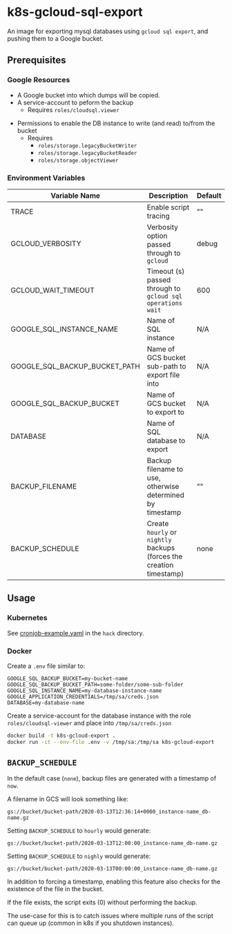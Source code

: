 # k8s-gcloud-sql-export

An image for exporting mysql databases using `gcloud sql export`, and pushing them to a Google bucket.

## Prerequisites

### Google Resources

- A Google bucket into which dumps will be copied.
- A service-account to peform the backup 
    - Requires `roles/cloudsql.viewer`
* Permissions to enable the DB instance to write (and read) to/from the bucket
    - Requires
        - `roles/storage.legacyBucketWriter`
        - `roles/storage.legacyBucketReader`
        - `roles/storage.objectViewer`

### Environment Variables

| Variable Name                 | Description                                                         | Default |
|-------------------------------|---------------------------------------------------------------------|---------|
| TRACE                         | Enable script tracing                                               | ""      |
| GCLOUD_VERBOSITY              | Verbosity option passed through to `gcloud`                         | debug   |
| GCLOUD_WAIT_TIMEOUT           | Timeout (s) passed through to `gcloud sql operations wait`          | 600     |
| GOOGLE_SQL_INSTANCE_NAME      | Name of SQL instance                                                | N/A     |
| GOOGLE_SQL_BACKUP_BUCKET_PATH | Name of GCS bucket sub-path to export file into                     | N/A     |
| GOOGLE_SQL_BACKUP_BUCKET      | Name of GCS bucket to export to                                     | N/A     |
| DATABASE                      | Name of SQL database to export                                      | N/A     |
| BACKUP_FILENAME               | Backup filename to use, otherwise determined by timestamp           | ""      |
| BACKUP_SCHEDULE               | Create `hourly` or `nightly` backups (forces the creation timestamp)| none    |

## Usage

### Kubernetes

See [cronjob-example.yaml](./hack/cronjob-example.yaml) in the `hack` directory.

### Docker

Create a `.env` file similar to:

```
GOOGLE_SQL_BACKUP_BUCKET=my-bucket-name
GOOGLE_SQL_BACKUP_BUCKET_PATH=some-folder/some-sub-folder
GOOGLE_SQL_INSTANCE_NAME=my-database-instance-name
GOOGLE_APPLICATION_CREDENTIALS=/tmp/sa/creds.json
DATABASE=my-database-name
```

Create a service-account for the database instance with the role `roles/cloudsql-viewer` and place
into `/tmp/sa/creds.json`

```sh
docker build -t k8s-gcloud-export .
docker run -it --env-file .env -v /tmp/sa:/tmp/sa k8s-gcloud-export 
```

## `BACKUP_SCHEDULE`

In the default case (`none`), backup files are generated with a timestamp of `now`.

A filename in GCS will look something like:

```
gs://bucket/bucket-path/2020-03-13T12:36:14+0000_instance-name_db-name.gz
```

Setting `BACKUP_SCHEDULE` to `hourly` would generate:

```
gs://bucket/bucket-path/2020-03-13T12:00:00_instance-name_db-name.gz
```

Setting `BACKUP_SCHEDULE` to `nighly` would generate:


```
gs://bucket/bucket-path/2020-03-13T00:00:00_instance-name_db-name.gz
```

In addition to forcing a timestamp, enabling this feature also checks for the existence of the file in the bucket. 

If the file exists, the script exits (0) without performing the backup.

The use-case for this is to catch issues where multiple runs of the script can queue up (common in k8s if you shutdown
instances).
